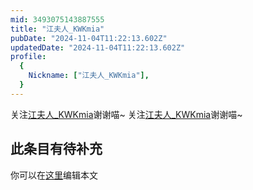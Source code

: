 ```yaml
---
mid: 3493075143887555
title: "江夫人_KWKmia"
pubDate: "2024-11-04T11:22:13.602Z"
updatedDate: "2024-11-04T11:22:13.602Z"
profile:
  {
    Nickname: ["江夫人_KWKmia"],
  }
---
```


关注[江夫人_KWKmia](https://space.bilibili.com/3493075143887555)谢谢喵~ 关注[江夫人_KWKmia](https://space.bilibili.com/3493075143887555)谢谢喵~

## 此条目有待补充
你可以在[这里](https://github.com/Yuhanawa/VTuber.ICU/edit/master/src/content/v/江夫人_KWKmia/index.md)编辑本文
